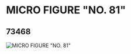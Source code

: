 # MICRO FIGURE "NO. 81"
## 73468
![MICRO FIGURE "NO. 81"](https://lc-www-live-s.legocdn.com/media/bricks/5/2/4655672.jpg)